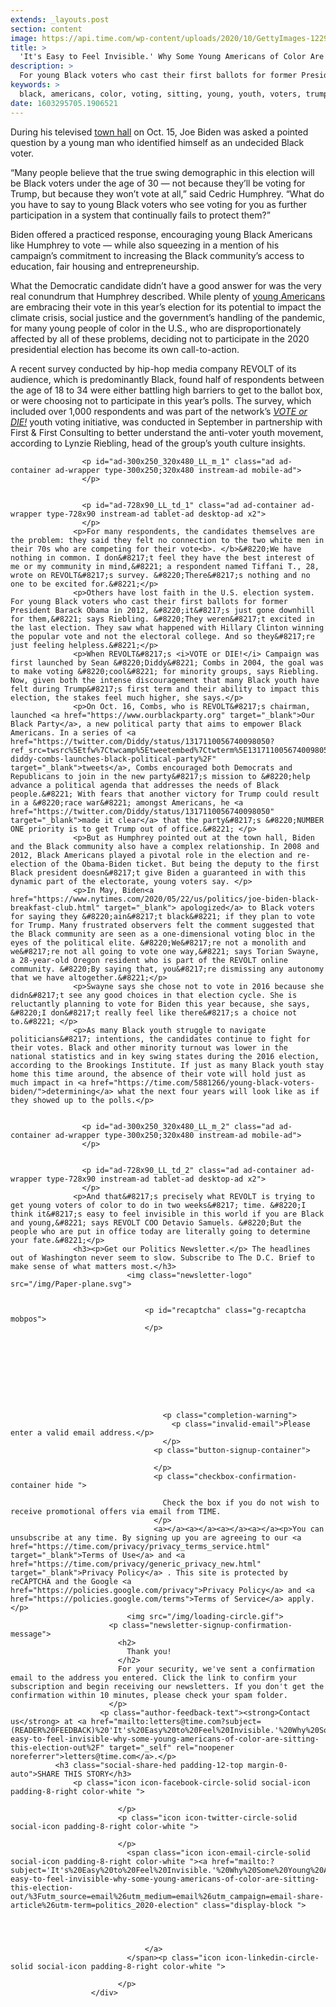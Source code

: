 ```yaml
--- 
extends: _layouts.post 
section: content 
image: https://api.time.com/wp-content/uploads/2020/10/GettyImages-1229185247.jpg?quality=85&w=1024&h=628&crop=1 
title: > 
  'It's Easy to Feel Invisible.' Why Some Young Americans of Color Are Sitting This Election Out 
description: > 
  For young Black voters who cast their first ballots for former President Barack Obama in 2012, “it’s just gone downhill for them,” says Riebling.On Oct. 16, Combs, who is REVOLT’s chairman, launched Our Black Party, a new political party that aims to empower Black Americans.In 2008 and 2012, Black Americans played a pivotal role in the election and re-election of the Obama-Biden ticket.And that’s precisely what REVOLT is trying to get young voters of color to do in two weeks’ time.“I think it’s easy to feel invisible in this world if you are Black and young,” says REVOLT COO Detavio Samuels. 
keywords: > 
  black, americans, color, voting, sitting, young, youth, voters, trump, feel, easy, invisible, vote, biden, election 
date: 1603295705.1906521 
--- 
```

<div><p>During his televised <a href="https://time.com/5900919/town-hall-trump-biden/">town hall</a> on Oct. 15, Joe Biden was asked a pointed question by a young man who identified himself as an undecided Black voter. </p>
                  <p>&#8220;Many people believe that the true swing demographic in this election will be Black voters under the age of 30 &#8212; not because they&#8217;ll be voting for Trump, but because they won&#8217;t vote at all,&#8221; said Cedric Humphrey. &#8220;What do you have to say to young Black voters who see voting for you as further participation in a system that continually fails to protect them?&#8221;</p>
                  <p>Biden offered a practiced response, encouraging young Black Americans like Humphrey to vote &#8212; while also squeezing in a mention of his campaign&#8217;s commitment to increasing the Black community&#8217;s access to education, fair housing and entrepreneurship.</p>
                  <p>What the Democratic candidate didn&#8217;t have a good answer for was the very real conundrum that Humphrey described. While plenty of <a href="https://time.com/5893660/tiktok-gen-z-voters/">young Americans</a> are embracing their vote in this year&#8217;s election for its potential to impact the climate crisis, social justice and the government&#8217;s handling of the pandemic, for many young people of color in the U.S., who are disproportionately affected by all of these problems, deciding not to participate in the 2020 presidential election has become its own call-to-action.</p>
                  <p>A recent survey conducted by hip-hop media company REVOLT of its audience, which is predominantly Black, found half of respondents between the age of 18 to 34 were either battling high barriers to get to the ballot box, or were choosing not to participate in this year&#8217;s polls. The survey, which included over 1,000 respondents and was part of the network&#8217;s <a href="https://www.revolt.tv/vote-or-die" target="_blank"><i>VOTE or DIE!</i></a> youth voting initiative, was conducted in September in partnership with First &amp; First Consulting to better understand the anti-voter youth movement, according to Lynzie Riebling, head of the group&#8217;s youth culture insights. </p>
                  
                  
                    <p id="ad-300x250_320x480_LL_m_1" class="ad ad-container ad-wrapper type-300x250;320x480 instream-ad mobile-ad">
                    </p>
                  
                  
                    <p id="ad-728x90_LL_td_1" class="ad ad-container ad-wrapper type-728x90 instream-ad tablet-ad desktop-ad x2">
                    </p>
                  <p>For many respondents, the candidates themselves are the problem: they said they felt no connection to the two white men in their 70s who are competing for their vote<b>. </b>&#8220;We have nothing in common. I don&#8217;t feel they have the best interest of me or my community in mind,&#8221; a respondent named Tiffani T., 28, wrote on REVOLT&#8217;s survey. &#8220;There&#8217;s nothing and no one to be excited for.&#8221;</p>
                  <p>Others have lost faith in the U.S. election system. For young Black voters who cast their first ballots for former President Barack Obama in 2012, &#8220;it&#8217;s just gone downhill for them,&#8221; says Riebling. &#8220;They weren&#8217;t excited in the last election. They saw what happened with Hillary Clinton winning the popular vote and not the electoral college. And so they&#8217;re just feeling helpless.&#8221;</p>
                  <p>When REVOLT&#8217;s <i>VOTE or DIE!</i> Campaign was first launched by Sean &#8220;Diddy&#8221; Combs in 2004, the goal was to make voting &#8220;cool&#8221; for minority groups, says Riebling. Now, given both the intense discouragement that many Black youth have felt during Trump&#8217;s first term and their ability to impact this election, the stakes feel much higher, she says.</p>
                  <p>On Oct. 16, Combs, who is REVOLT&#8217;s chairman, launched <a href="https://www.ourblackparty.org" target="_blank">Our Black Party</a>, a new political party that aims to empower Black Americans. In a series of <a href="https://twitter.com/Diddy/status/1317110056740098050?ref_src=twsrc%5Etfw%7Ctwcamp%5Etweetembed%7Ctwterm%5E1317110056740098050%7Ctwgr%5Eshare_3%2Ccontainerclick_0&amp;ref_url=https%3A%2F%2Fwww.essence.com%2Fentertainment%2Fsean-diddy-combs-launches-black-political-party%2F" target="_blank">tweets</a>, Combs encouraged both Democrats and Republicans to join in the new party&#8217;s mission to &#8220;help advance a political agenda that addresses the needs of Black people.&#8221; With fears that another victory for Trump could result in a &#8220;race war&#8221; amongst Americans, he <a href="https://twitter.com/Diddy/status/1317110056740098050" target="_blank">made it clear</a> that the party&#8217;s &#8220;NUMBER ONE priority is to get Trump out of office.&#8221; </p>
                  <p>But as Humphrey pointed out at the town hall, Biden and the Black community also have a complex relationship. In 2008 and 2012, Black Americans played a pivotal role in the election and re-election of the Obama-Biden ticket. But being the deputy to the first Black president doesn&#8217;t give Biden a guaranteed in with this dynamic part of the electorate, young voters say. </p>
                  <p>In May, Biden<a href="https://www.nytimes.com/2020/05/22/us/politics/joe-biden-black-breakfast-club.html" target="_blank"> apologized</a> to Black voters for saying they &#8220;ain&#8217;t black&#8221; if they plan to vote for Trump. Many frustrated observers felt the comment suggested that the Black community are seen as a one-dimensional voting bloc in the eyes of the political elite. &#8220;We&#8217;re not a monolith and we&#8217;re not all going to vote one way,&#8221; says Torian Swayne, a 28-year-old Oregon resident who is part of the REVOLT online community. &#8220;By saying that, you&#8217;re dismissing any autonomy that we have altogether.&#8221;</p>
                  <p>Swayne says she chose not to vote in 2016 because she didn&#8217;t see any good choices in that election cycle. She is reluctantly planning to vote for Biden this year because, she says, &#8220;I don&#8217;t really feel like there&#8217;s a choice not to.&#8221; </p>
                  <p>As many Black youth struggle to navigate politicians&#8217; intentions, the candidates continue to fight for their votes. Black and other minority turnout was lower in the national statistics and in key swing states during the 2016 election, according to the Brookings Institute. If just as many Black youth stay home this time around, the absence of their vote will hold just as much impact in <a href="https://time.com/5881266/young-black-voters-biden/">determining</a> what the next four years will look like as if they showed up to the polls.</p>
                  
                  
                    <p id="ad-300x250_320x480_LL_m_2" class="ad ad-container ad-wrapper type-300x250;320x480 instream-ad mobile-ad">
                    </p>
                  
                  
                    <p id="ad-728x90_LL_td_2" class="ad ad-container ad-wrapper type-728x90 instream-ad tablet-ad desktop-ad x2">
                    </p>
                  <p>And that&#8217;s precisely what REVOLT is trying to get young voters of color to do in two weeks&#8217; time. &#8220;I think it&#8217;s easy to feel invisible in this world if you are Black and young,&#8221; says REVOLT COO Detavio Samuels. &#8220;But the people who are put in office today are literally going to determine your fate.&#8221;</p>
                  <h3><p>Get our Politics Newsletter.</p> The headlines out of Washington never seem to slow. Subscribe to The D.C. Brief to make sense of what matters most.</h3>
                              <img class="newsletter-logo" src="/img/Paper-plane.svg">
                            
                                
                                  <p id="recaptcha" class="g-recaptcha mobpos">
                                  </p>
                                  
                                  
                                  
                                  
                                  
                                  
                                  
                                  
                                    
                                      <p class="completion-warning">
                                        <p class="invalid-email">Please enter a valid email address.</p>
                                      </p>
                                    <p class="button-signup-container">
                                      
                                    </p>
                                    <p class="checkbox-confirmation-container hide ">
                                      
                                      Check the box if you do not wish to receive promotional offers via email from TIME.
                                    </p>
                                    <a></a><a></a><a></a><a></a><p>You can unsubscribe at any time. By signing up you are agreeing to our <a href="https://time.com/privacy/privacy_terms_service.html" target="_blank">Terms of Use</a> and <a href="https://time.com/privacy/generic_privacy_new.html" target="_blank">Privacy Policy</a> . This site is protected by reCAPTCHA and the Google <a href="https://policies.google.com/privacy">Privacy Policy</a> and <a href="https://policies.google.com/terms">Terms of Service</a> apply.</p>
                              <img src="/img/loading-circle.gif">
                          <p class="newsletter-signup-confirmation-message">
                            <h2>
                              Thank you!
                            </h2>
                            For your security, we've sent a confirmation email to the address you entered. Click the link to confirm your subscription and begin receiving our newsletters. If you don't get the confirmation within 10 minutes, please check your spam folder.
                          </p>
                        <p class="author-feedback-text"><strong>Contact us</strong> at <a href="mailto:letters@time.com?subject=(READER%20FEEDBACK)%20'It's%20Easy%20to%20Feel%20Invisible.'%20Why%20Some%20Young%20Americans%20of%20Color%20Are%20Sitting%20This%20Election%20Out&amp;body=https%3A%2F%2Ftime.com%2F5902198%2Fits-easy-to-feel-invisible-why-some-young-americans-of-color-are-sitting-this-election-out%2F" target="_self" rel="noopener noreferrer">letters@time.com</a>.</p>
              <h3 class="social-share-hed padding-12-top margin-0-auto">SHARE THIS STORY</h3>
                  <p class="icon icon-facebook-circle-solid social-icon padding-8-right color-white ">
                                 
                            </p>
                            <p class="icon icon-twitter-circle-solid social-icon padding-8-right color-white ">
                                 
                            </p>
                              <span class="icon icon-email-circle-solid social-icon padding-8-right color-white "><a href="mailto:?subject='It's%20Easy%20to%20Feel%20Invisible.'%20Why%20Some%20Young%20Americans%20of%20Color%20Are%20Sitting%20This%20Election%20Out%20&amp;body=https://time.com/5902198/its-easy-to-feel-invisible-why-some-young-americans-of-color-are-sitting-this-election-out/%3Futm_source=email%26utm_medium=email%26utm_campaign=email-share-article%26utm-term=politics_2020-election" class="display-block ">
                              
                                
                              
                              
                                  </a>
                              </span><p class="icon icon-linkedin-circle-solid social-icon padding-8-right color-white ">
                                 
                            </p>
                      </div>
